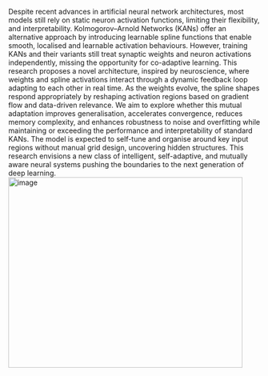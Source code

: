 Despite recent advances in artificial neural network architectures, most models still rely on static neuron activation functions, limiting their flexibility, and interpretability. Kolmogorov–Arnold Networks (KANs) offer an alternative approach by introducing learnable spline functions that enable smooth, localised and learnable activation behaviours. However, training KANs and their variants still treat synaptic weights and neuron activations independently, missing the opportunity for co-adaptive learning. This research proposes a novel architecture, inspired by neuroscience, where weights and spline activations interact through a dynamic feedback loop adapting to each other in real time. As the weights evolve, the spline shapes respond appropriately by reshaping activation regions based on gradient flow and data-driven relevance. We aim to explore whether this mutual adaptation improves generalisation, accelerates convergence, reduces memory complexity, and enhances robustness to noise and overfitting while maintaining or exceeding the performance and interpretability of standard KANs. The model is expected to self-tune and organise around key input regions without manual grid design, uncovering hidden structures. This research envisions a new class of intelligent, self-adaptive, and mutually aware neural systems pushing the boundaries to the next generation of deep learning. <img width="468" height="381" alt="image" src="https://github.com/user-attachments/assets/be5cb215-4caf-415a-a758-a8bcc0e6ff5a" />
